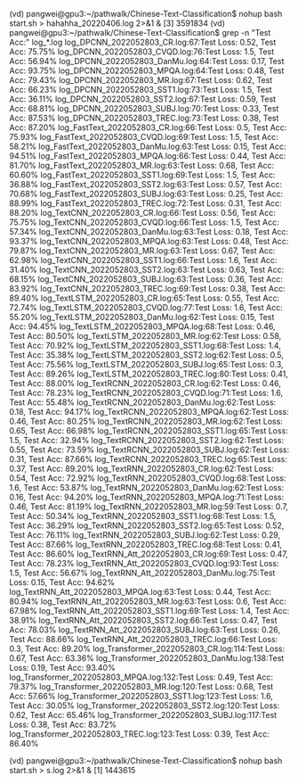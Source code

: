 


(vd) pangwei@gpu3:~/pathwalk/Chinese-Text-Classification$ nohup bash start.sh > hahahha_20220406.log 2>&1 &
[3] 3591834
(vd) pangwei@gpu3:~/pathwalk/Chinese-Text-Classification$ grep -n  "Test Acc:" log_*.log 
log_DPCNN_2022052803_CR.log:67:Test Loss:  0.52,  Test Acc: 75.75%
log_DPCNN_2022052803_CVQD.log:76:Test Loss:   1.5,  Test Acc: 56.94%
log_DPCNN_2022052803_DanMu.log:64:Test Loss:  0.17,  Test Acc: 93.75%
log_DPCNN_2022052803_MPQA.log:64:Test Loss:  0.48,  Test Acc: 79.43%
log_DPCNN_2022052803_MR.log:67:Test Loss:  0.62,  Test Acc: 66.23%
log_DPCNN_2022052803_SST1.log:73:Test Loss:   1.5,  Test Acc: 36.11%
log_DPCNN_2022052803_SST2.log:67:Test Loss:  0.59,  Test Acc: 68.81%
log_DPCNN_2022052803_SUBJ.log:70:Test Loss:  0.33,  Test Acc: 87.53%
log_DPCNN_2022052803_TREC.log:73:Test Loss:  0.38,  Test Acc: 87.20%
log_FastText_2022052803_CR.log:66:Test Loss:   0.5,  Test Acc: 75.93%
log_FastText_2022052803_CVQD.log:69:Test Loss:   1.5,  Test Acc: 58.21%
log_FastText_2022052803_DanMu.log:63:Test Loss:  0.15,  Test Acc: 94.51%
log_FastText_2022052803_MPQA.log:66:Test Loss:  0.44,  Test Acc: 81.70%
log_FastText_2022052803_MR.log:63:Test Loss:  0.68,  Test Acc: 60.60%
log_FastText_2022052803_SST1.log:69:Test Loss:   1.5,  Test Acc: 36.88%
log_FastText_2022052803_SST2.log:63:Test Loss:  0.57,  Test Acc: 70.68%
log_FastText_2022052803_SUBJ.log:63:Test Loss:  0.25,  Test Acc: 88.99%
log_FastText_2022052803_TREC.log:72:Test Loss:  0.31,  Test Acc: 88.20%
log_TextCNN_2022052803_CR.log:66:Test Loss:  0.56,  Test Acc: 75.75%
log_TextCNN_2022052803_CVQD.log:66:Test Loss:   1.5,  Test Acc: 57.34%
log_TextCNN_2022052803_DanMu.log:63:Test Loss:  0.18,  Test Acc: 93.37%
log_TextCNN_2022052803_MPQA.log:63:Test Loss:  0.48,  Test Acc: 79.87%
log_TextCNN_2022052803_MR.log:63:Test Loss:  0.67,  Test Acc: 62.98%
log_TextCNN_2022052803_SST1.log:66:Test Loss:   1.6,  Test Acc: 31.40%
log_TextCNN_2022052803_SST2.log:63:Test Loss:  0.63,  Test Acc: 68.15%
log_TextCNN_2022052803_SUBJ.log:63:Test Loss:  0.36,  Test Acc: 83.92%
log_TextCNN_2022052803_TREC.log:69:Test Loss:  0.38,  Test Acc: 89.40%
log_TextLSTM_2022052803_CR.log:65:Test Loss:  0.55,  Test Acc: 72.74%
log_TextLSTM_2022052803_CVQD.log:77:Test Loss:   1.6,  Test Acc: 55.20%
log_TextLSTM_2022052803_DanMu.log:62:Test Loss:  0.15,  Test Acc: 94.45%
log_TextLSTM_2022052803_MPQA.log:68:Test Loss:  0.46,  Test Acc: 80.50%
log_TextLSTM_2022052803_MR.log:62:Test Loss:  0.58,  Test Acc: 70.92%
log_TextLSTM_2022052803_SST1.log:68:Test Loss:   1.4,  Test Acc: 35.38%
log_TextLSTM_2022052803_SST2.log:62:Test Loss:   0.5,  Test Acc: 75.56%
log_TextLSTM_2022052803_SUBJ.log:65:Test Loss:   0.3,  Test Acc: 89.26%
log_TextLSTM_2022052803_TREC.log:80:Test Loss:  0.41,  Test Acc: 88.00%
log_TextRCNN_2022052803_CR.log:62:Test Loss:  0.46,  Test Acc: 78.23%
log_TextRCNN_2022052803_CVQD.log:71:Test Loss:   1.6,  Test Acc: 55.48%
log_TextRCNN_2022052803_DanMu.log:62:Test Loss:  0.18,  Test Acc: 94.17%
log_TextRCNN_2022052803_MPQA.log:62:Test Loss:  0.46,  Test Acc: 80.25%
log_TextRCNN_2022052803_MR.log:62:Test Loss:  0.65,  Test Acc: 66.98%
log_TextRCNN_2022052803_SST1.log:65:Test Loss:   1.5,  Test Acc: 32.94%
log_TextRCNN_2022052803_SST2.log:62:Test Loss:  0.55,  Test Acc: 73.59%
log_TextRCNN_2022052803_SUBJ.log:62:Test Loss:  0.31,  Test Acc: 87.66%
log_TextRCNN_2022052803_TREC.log:65:Test Loss:  0.37,  Test Acc: 89.20%
log_TextRNN_2022052803_CR.log:62:Test Loss:  0.54,  Test Acc: 72.92%
log_TextRNN_2022052803_CVQD.log:68:Test Loss:   1.6,  Test Acc: 53.87%
log_TextRNN_2022052803_DanMu.log:62:Test Loss:  0.16,  Test Acc: 94.20%
log_TextRNN_2022052803_MPQA.log:71:Test Loss:  0.46,  Test Acc: 81.19%
log_TextRNN_2022052803_MR.log:59:Test Loss:   0.7,  Test Acc: 50.34%
log_TextRNN_2022052803_SST1.log:68:Test Loss:   1.5,  Test Acc: 36.29%
log_TextRNN_2022052803_SST2.log:65:Test Loss:  0.52,  Test Acc: 76.11%
log_TextRNN_2022052803_SUBJ.log:62:Test Loss:  0.29,  Test Acc: 87.66%
log_TextRNN_2022052803_TREC.log:68:Test Loss:  0.41,  Test Acc: 86.60%
log_TextRNN_Att_2022052803_CR.log:69:Test Loss:  0.47,  Test Acc: 78.23%
log_TextRNN_Att_2022052803_CVQD.log:93:Test Loss:   1.5,  Test Acc: 56.67%
log_TextRNN_Att_2022052803_DanMu.log:75:Test Loss:  0.15,  Test Acc: 94.62%
log_TextRNN_Att_2022052803_MPQA.log:63:Test Loss:  0.44,  Test Acc: 80.94%
log_TextRNN_Att_2022052803_MR.log:63:Test Loss:   0.6,  Test Acc: 67.98%
log_TextRNN_Att_2022052803_SST1.log:69:Test Loss:   1.4,  Test Acc: 38.91%
log_TextRNN_Att_2022052803_SST2.log:66:Test Loss:  0.47,  Test Acc: 78.03%
log_TextRNN_Att_2022052803_SUBJ.log:63:Test Loss:  0.26,  Test Acc: 88.66%
log_TextRNN_Att_2022052803_TREC.log:66:Test Loss:   0.3,  Test Acc: 89.20%
log_Transformer_2022052803_CR.log:114:Test Loss:  0.67,  Test Acc: 63.36%
log_Transformer_2022052803_DanMu.log:138:Test Loss:  0.19,  Test Acc: 93.40%
log_Transformer_2022052803_MPQA.log:132:Test Loss:  0.49,  Test Acc: 79.37%
log_Transformer_2022052803_MR.log:120:Test Loss:  0.68,  Test Acc: 57.66%
log_Transformer_2022052803_SST1.log:123:Test Loss:   1.6,  Test Acc: 30.05%
log_Transformer_2022052803_SST2.log:120:Test Loss:  0.62,  Test Acc: 65.46%
log_Transformer_2022052803_SUBJ.log:117:Test Loss:  0.38,  Test Acc: 83.72%
log_Transformer_2022052803_TREC.log:123:Test Loss:  0.39,  Test Acc: 86.40%

(vd) pangwei@gpu3:~/pathwalk/Chinese-Text-Classification$ nohup bash start.sh > s.log 2>&1 &
[1] 1443615


